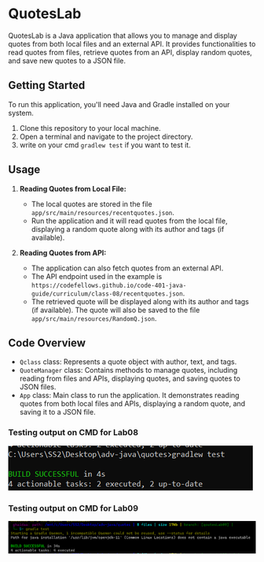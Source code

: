 # QuotesLab

QuotesLab is a Java application that allows you to manage and display quotes from both local files and an external API. It provides functionalities to read quotes from files, retrieve quotes from an API, display random quotes, and save new quotes to a JSON file.

## Getting Started

To run this application, you'll need Java and Gradle installed on your system.

1. Clone this repository to your local machine.
2. Open a terminal and navigate to the project directory.
3. write on your cmd `gradlew test` if you want to test it.

## Usage

1. **Reading Quotes from Local File:**

    - The local quotes are stored in the file `app/src/main/resources/recentquotes.json`.
    - Run the application and it will read quotes from the local file, displaying a random quote along with its author and tags (if available).

2. **Reading Quotes from API:**

    - The application can also fetch quotes from an external API.
    - The API endpoint used in the example is `https://codefellows.github.io/code-401-java-guide/curriculum/class-08/recentquotes.json`.
    - The retrieved quote will be displayed along with its author and tags (if available). The quote will also be saved to the file `app/src/main/resources/RandomQ.json`.

## Code Overview

- `Qclass` class: Represents a quote object with author, text, and tags.
- `QuoteManager` class: Contains methods to manage quotes, including reading from files and APIs, displaying quotes, and saving quotes to JSON files.
- `App` class: Main class to run the application. It demonstrates reading quotes from both local files and APIs, displaying a random quote, and saving it to a JSON file.

### Testing output on CMD for Lab08

![](img/testSuccessful.png)

### Testing output on CMD for Lab09

![](img/test2.png)
